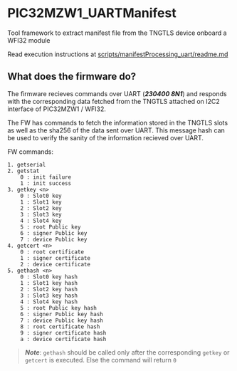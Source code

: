 # PIC32MZW1_UARTManifest
Tool framework to extract manifest file from the TNGTLS device onboard a WFI32 module 

Read execution instructions at [scripts/manifestProcessing_uart/readme.md](scripts/manifestProcessing_uart/readme.md)


## What does the firmware do?

The firmware recieves commands over UART (***230400 8N1***) and responds with the corresponding data fetched from the TNGTLS attached on I2C2 interface of PIC32MZW1 / WFI32. 

The FW has commands to fetch the information stored in the TNGTLS slots as well as the sha256 of the data sent over UART. This message hash can be used to verify the sanity of the information recieved over UART. 

FW commands:

```
1. getserial
2. getstat
    0 : init failure
    1 : init success
3. getkey <n>
    0 : Slot0 key
    1 : Slot1 key
    2 : Slot2 key
    3 : Slot3 key
    4 : Slot4 key
    5 : root Public key
    6 : signer Public key
    7 : device Public key
4. getcert <n>
    0 : root certificate
    1 : signer certificate
    2 : device certificate
5. gethash <n>
    0 : Slot0 key hash
    1 : Slot1 key hash
    2 : Slot2 key hash
    3 : Slot3 key hash
    4 : Slot4 key hash
    5 : root Public key hash
    6 : signer Public key hash
    7 : device Public key hash
    8 : root certificate hash
    9 : signer certificate hash
    a : device certificate hash
```

> ***Note***: `gethash` should be called only after the corresponding `getkey` or `getcert` is executed. Else the command will return `0` 
